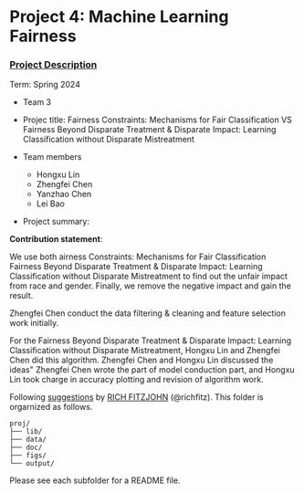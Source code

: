 # Project 4: Machine Learning Fairness

### [Project Description](doc/project4_desc.md)

Term: Spring 2024

+ Team 3
+ Projec title: Fairness Constraints: Mechanisms for Fair Classification VS Fairness Beyond Disparate Treatment & Disparate Impact: Learning Classification without Disparate Mistreatment
+ Team members
	+ Hongxu Lin
	+ Zhengfei Chen
	+ Yanzhao Chen
	+ Lei Bao

+ Project summary: 
	
**Contribution statement**: 

We use both airness Constraints: Mechanisms for Fair Classification Fairness Beyond Disparate Treatment & Disparate Impact: Learning Classification without Disparate Mistreatment to find out the unfair impact from race and gender. Finally, we remove the negative impact and gain the result.

Zhengfei Chen conduct the data filtering & cleaning and feature selection work initially. 

For the Fairness Beyond Disparate Treatment & Disparate Impact: Learning Classification without Disparate Mistreatment, Hongxu Lin and Zhengfei Chen did this algorithm. Zhengfei Chen and Hongxu Lin discussed the ideas" Zhengfei Chen wrote the part of model conduction part, and Hongxu Lin took charge in accuracy plotting and revision of algorithm work.


Following [suggestions](http://nicercode.github.io/blog/2013-04-05-projects/) by [RICH FITZJOHN](http://nicercode.github.io/about/#Team) (@richfitz). This folder is orgarnized as follows.

```
proj/
├── lib/
├── data/
├── doc/
├── figs/
└── output/
```

Please see each subfolder for a README file.
